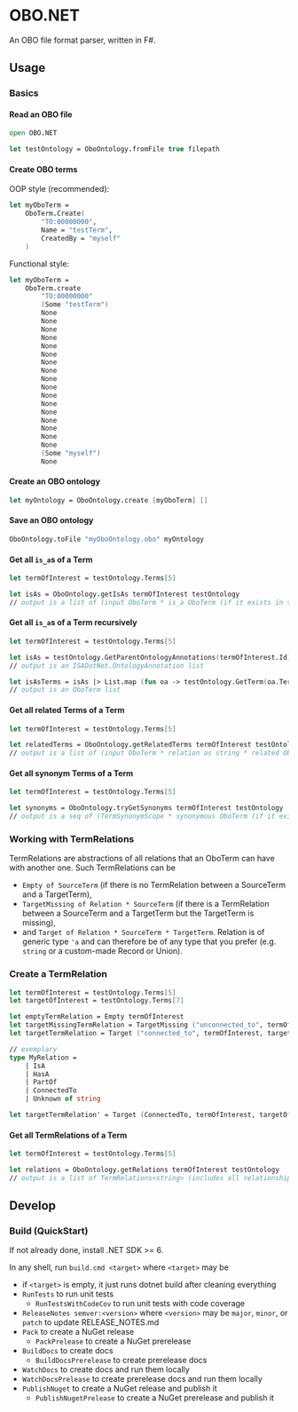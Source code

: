 # OBO.NET

An OBO file format parser, written in F#.

## Usage

### Basics

#### Read an OBO file

```fsharp
open OBO.NET

let testOntology = OboOntology.fromFile true filepath
```

#### Create OBO terms

OOP style (recommended):

```fsharp
let myOboTerm = 
	OboTerm.Create(
		"TO:00000000", 
		Name = "testTerm", 
		CreatedBy = "myself"
	)
```

Functional style:

```fsharp
let myOboTerm = 
	OboTerm.create 
		"TO:00000000" 
		(Some "testTerm") 
		None 
		None 
		None 
		None 
		None 
		None 
		None 
		None 
		None 
		None 
		None 
		None 
		None 
		None 
		None 
		None 
		None 
		(Some "myself") 
		None
```

#### Create an OBO ontology

```fsharp
let myOntology = OboOntology.create [myOboTerm] []
```

#### Save an OBO ontology

```fsharp
OboOntology.toFile "myOboOntology.obo" myOntology
```

#### Get all `is_a`s of a Term

```fsharp
let termOfInterest = testOntology.Terms[5]

let isAs = OboOntology.getIsAs termOfInterest testOntology
// output is a list of (input OboTerm * is_a OboTerm (if it exists in the given OboOntology))
```

#### Get all `is_a`s of a Term recursively

```fsharp
let termOfInterest = testOntology.Terms[5]

let isAs = testOntology.GetParentOntologyAnnotations(termOfInterest.Id)
// output is an ISADotNet.OntologyAnnotation list

let isAsTerms = isAs |> List.map (fun oa -> testOntology.GetTerm(oa.TermAccessionString.ToString()))
// output is an OboTerm list
```

#### Get all related Terms of a Term

```fsharp
let termOfInterest = testOntology.Terms[5]

let relatedTerms = OboOntology.getRelatedTerms termOfInterest testOntology
// output is a list of (input OboTerm * relation as string * related OboTerm (if it exists in the given OboOntology))
```

#### Get all synonym Terms of a Term

```fsharp
let termOfInterest = testOntology.Terms[5]

let synonyms = OboOntology.tryGetSynonyms termOfInterest testOntology
// output is a seq of (TermSynonymScope * synonymous OboTerm (if it exists in the given OboOntology))
```

### Working with TermRelations

TermRelations are abstractions of all relations that an OboTerm can have with another one. Such TermRelations can be
- `Empty of SourceTerm` (if there is no TermRelation between a SourceTerm and a TargetTerm),
- `TargetMissing of Relation * SourceTerm` (if there is a TermRelation between a SourceTerm and a TargetTerm but the TargetTerm is missing), 
- and `Target of Relation * SourceTerm * TargetTerm`.
Relation is of generic type `'a` and can therefore be of any type that you prefer (e.g. `string` or a custom-made Record or Union).

### Create a TermRelation

```fsharp
let termOfInterest = testOntology.Terms[5]
let targetOfInterest = testOntology.Terms[7]

let emptyTermRelation = Empty termOfInterest
let targetMissingTermRelation = TargetMissing ("unconnected_to", termOfInterest)
let targetTermRelation = Target ("connected_to", termOfInterest, targetOfInterest)

// exemplary
type MyRelation =
	| IsA
	| HasA
	| PartOf
	| ConnectedTo
	| Unknown of string

let targetTermRelation' = Target (ConnectedTo, termOfInterest, targetOfInterest)
```

#### Get all TermRelations of a Term

```fsharp
let termOfInterest = testOntology.Terms[5]

let relations = OboOntology.getRelations termOfInterest testOntology
// output is a list of TermRelations<string> (includes all relationships and is_as)
```

## Develop

### Build (QuickStart)

If not already done, install .NET SDK >= 6.

In any shell, run `build.cmd <target>` where `<target>` may be
- if `<target>` is empty, it just runs dotnet build after cleaning everything
- `RunTests` to run unit tests
	- `RunTestsWithCodeCov` to run unit tests with code coverage
- `ReleaseNotes semver:<version>` where `<version>` may be `major`, `minor`, or `patch` to update RELEASE_NOTES.md
- `Pack` to create a NuGet release
    - `PackPrelease` to create a NuGet prerelease
- `BuildDocs` to create docs
    - `BuildDocsPrerelease` to create prerelease docs
- `WatchDocs` to create docs and run them locally
- `WatchDocsPrelease` to create prerelease docs and run them locally
- `PublishNuget` to create a NuGet release and publish it
    - `PublishNugetPrelease` to create a NuGet prerelease and publish it